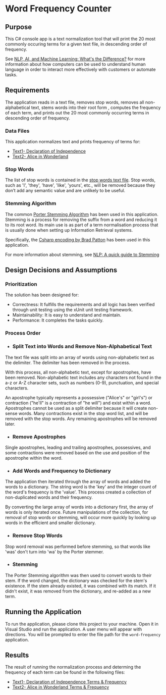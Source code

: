 # Word Frequency Counter

## Purpose

This C# console app is a text normalization tool that will print the 20 most commonly occuring terms for a given text file, in descending order of frequency. 

See [NLP, AI, and Machine Learning: What's the Difference?](https://monkeylearn.com/blog/nlp-ai/#:~:text=Natural%20Language%20Processing%20(NLP)%20is,grammar%20checking%2C%20or%20topic%20classification.) for more information about how computers can be used to understand human language in order to interact more effectively with customers or automate tasks.  

## Requirements

The application reads in a text file, removes stop words, removes all non-alphabetical text, stems words into their root form , computes the frequency of each term, and prints out the 20 most commonly occurring terms in descending order of frequency.

### Data Files

This application normalizes text and prints frequency of terms for:
- [Text1- Declaration of Independence](./word-frequency/Data/Text1.txt)
- [Text2- Alice in Wonderland](./word-frequency/Data/Text2.txt)

### Stop Words

The list of stop words is contained in the [stop words text file](./word-frequency/Data/stopwords.txt).  Stop words, such as 'I', 'they', 'have', 'like', 'yours', etc., will be removed because they don’t add any semantic value and are unlikely to be useful.

### Stemming Algorithm

The common [Porter Stemming Algorithm](https://tartarus.org/martin/PorterStemmer/) has been used in this application. Stemming is a process for removing the suffix from a word and reducing it to its root word. Its main use is as part of a term normalisation process that is usually done when setting up Information Retrieval systems.

Specifically, the [Csharp encoding by Brad Patton](https://tartarus.org/martin/PorterStemmer/csharp3.txt) has been used in this application.

For more information about stemming, see [NLP: A quick guide to Stemming](https://medium.com/@tusharsri/nlp-a-quick-guide-to-stemming-60f1ca5db49e)

## Design Decisions and Assumptions

### Prioritization

The solution has been designed for:
- Correctness: It fulfills the requirements and all logic has been verified through unit testing using the xUnit unit testing framework.
- Maintainability: It is easy to understand and maintain.
- Performance: It completes the tasks quickly.

### Process Order
 
- ### Split Text into Words and Remove Non-Alphabetical Text

The text file was split into an array of words using non-alphabetic text as the delimiter.  The delimiter has been removed in the process.

With this process, all non-alphabetic text, except for apostrophes, have been removed.  Non-alphabetic text includes any characters not found in the a-z or A-Z character sets, such as numbers (0-9), punctuation, and special characters.  

An apostrophe typically represents a possessive ("Alice's" or "girl's") or contraction ("he'll" is a contraction of "he will") and exist within a word.  Apostrophes cannot be used as a split delimiter because it will create non-sense words.  Many contractions exist in the stop word list, and will be removed with the stop words.  Any remaining apostrophes will be removed later.   

- ### Remove Apostrophes

Single apostrophes, leading and trailing apostrophes, possessives, and some contractions were removed based on the use and position of the apostrophe within the word.

- ### Add Words and Frequency to Dictionary 

The application then iterated through the array of words and added the words to a dictionary.  The string word is the 'key' and the integer count of the word's frequency is the 'value'.  This process created a collection of non-duplicated words and their frequency.  

By converting the large array of words into a dictionary first, the array of words is only iterated once.  Future manipulations of the collection, for removal of stop words or stemming, will occur more quickly by looking up words in the efficient and smaller dictionary.

- ### Remove Stop Words

Stop word removal was performed before stemming, so that words like 'was' don't turn into 'wa' by the Porter stemmer. 

- ### Stemming

The Porter Stemming algorithm was then used to convert words to their stem.  If the word changed, the dictionary was checked for the stem's existence.  If the stem already existed, it was combined with its match.  If it didn't exist, it was removed from the dictionary, and re-added as a new term.

## Running the Application

To run the application, please clone this project to your machine.  Open it in Visual Studio and run the application.  A user menu will appear with directions.  You will be prompted to enter the file path for the `word-frequency` application.

## Results

The result of running the normalization process and determing the frequency of each term can be found in the following files:
- [Text1- Declaration of Independence Terms & Frequency](./word-frequency/Data/Text1frequency.txt)
- [Text2- Alice in Wonderland Terms & Frequency](./word-frequency/Data/Text2frequency.txt)
